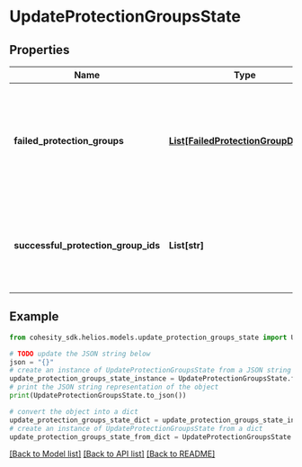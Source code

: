 # UpdateProtectionGroupsState


## Properties

Name | Type | Description | Notes
------------ | ------------- | ------------- | -------------
**failed_protection_groups** | [**List[FailedProtectionGroupDetails]**](FailedProtectionGroupDetails.md) | Specifies a list of Protection Group ids along with details for which updation of state was failed. | [optional] 
**successful_protection_group_ids** | **List[str]** | Specifies a list of Protection Group ids for which updation of state was successful. | [optional] 

## Example

```python
from cohesity_sdk.helios.models.update_protection_groups_state import UpdateProtectionGroupsState

# TODO update the JSON string below
json = "{}"
# create an instance of UpdateProtectionGroupsState from a JSON string
update_protection_groups_state_instance = UpdateProtectionGroupsState.from_json(json)
# print the JSON string representation of the object
print(UpdateProtectionGroupsState.to_json())

# convert the object into a dict
update_protection_groups_state_dict = update_protection_groups_state_instance.to_dict()
# create an instance of UpdateProtectionGroupsState from a dict
update_protection_groups_state_from_dict = UpdateProtectionGroupsState.from_dict(update_protection_groups_state_dict)
```
[[Back to Model list]](../README.md#documentation-for-models) [[Back to API list]](../README.md#documentation-for-api-endpoints) [[Back to README]](../README.md)


